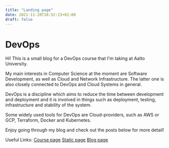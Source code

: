 ```yaml
---
title: "Landing page"
date: 2021-11-28T16:52:13+02:00
draft: false
---
```

# DevOps
Hi! This is a small blog for a DevOps course that I'm taking at Aalto University.  

My main interests in Computer Science at the moment are Software Development, as well as Cloud and Network Infrastructure. The latter one is also closely connected to DevOps and Cloud Systems in general.  

DevOps is a discipline which aims to reduce the time between development and deployment and it is involved in things such as deployment, testing, infrastructure and stability of the system.  

Some widely used tools for DevOps are Cloud-providers, such as AWS or GCP, Terraform, Docker and Kubernetes.

Enjoy going through my blog and check out the posts below for more detail!  


Useful Links:
[Course page](https://mycourses.aalto.fi/course/view.php?id=34305)
[Static page](https://lepasq.github.io/cs-ej4104/who/)
[Blog page](https://lepasq.github.io/cs-ej4104/)

